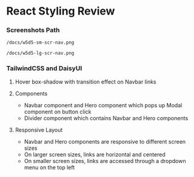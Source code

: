 # React Styling Review

### Screenshots Path

`/docs/w5d5-sm-scr-nav.png`

`/docs/w5d5-lg-scr-nav.png`

### TailwindCSS and DaisyUI

1. Hover box-shadow with transition effect on Navbar links

2. Components

   - Navbar component and Hero component which pops up Modal component on button click
   - Divider component which contains Navbar and Hero components

3. Responsive Layout

   - Navbar and Hero components are responsive to different screen sizes
   - On larger screen sizes, links are horizontal and centered
   - On smaller screen sizes, links are accessed through a dropdown menu on the top left
